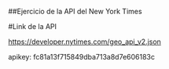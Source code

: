 ##Ejercicio de la API del New York Times

#Link de la API

https://developer.nytimes.com/geo_api_v2.json

apikey: fc81a13f715849dba713a8d7e606183c